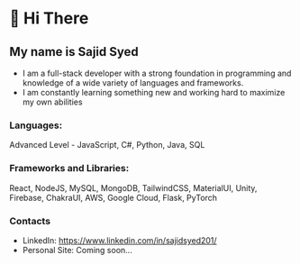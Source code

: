 # 👋 Hi There

## My name is Sajid Syed

* I am a full-stack developer with a strong foundation in programming and knowledge of a wide variety of languages and frameworks.
* I am constantly learning something new and working hard to maximize my own abilities

### Languages: 
Advanced Level - JavaScript, C#, Python, Java, SQL

### Frameworks and Libraries: 
React, NodeJS, MySQL, MongoDB, TailwindCSS, MaterialUI, Unity, Firebase, ChakraUI, AWS, Google Cloud, Flask, PyTorch

### Contacts
- LinkedIn: https://www.linkedin.com/in/sajidsyed201/
- Personal Site: Coming soon...


